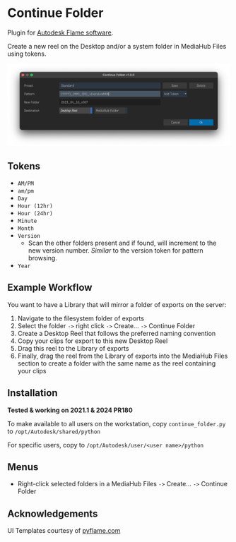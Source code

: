 # Continue Folder

Plugin for [Autodesk Flame software](http://www.autodesk.com/products/flame).

Create a new reel on the Desktop and/or a system folder in MediaHub Files using tokens.

![screenshot](screenshot.png)

## Tokens
- `AM/PM`
- `am/pm`
- `Day`
- `Hour (12hr)`
- `Hour (24hr)`
- `Minute`
- `Month`
- `Version`
	- Scan the other folders present and if found, will increment to the new version number.  *Similar* to the version token for pattern browsing.
- `Year`

## Example Workflow
You want to have a Library that will mirror a folder of exports on the server:
 1. Navigate to the filesystem folder of exports
 2. Select the folder `->` right click `->` Create... `->` Continue Folder
 3. Create a Desktop Reel that follows the preferred naming convention
 4. Copy your clips for export to this new Desktop Reel
 5. Drag this reel to the Library of exports
 6. Finally, drag the reel from the Library of exports into the MediaHub Files section to create a folder with the same name as the reel containing your clips

## Installation
**Tested & working on 2021.1 & 2024 PR180**

To make available to all users on the workstation, copy `continue_folder.py` to `/opt/Autodesk/shared/python`

For specific users, copy to `/opt/Autodesk/user/<user name>/python`

## Menus
- Right-click selected folders in a MediaHub Files `->` Create... `->` Continue Folder

## Acknowledgements
UI Templates courtesy of [pyflame.com](http://www.pyflame.com)
